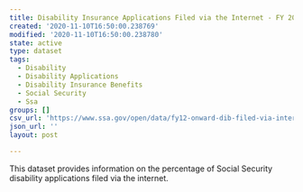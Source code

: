 ```yaml
---
title: Disability Insurance Applications Filed via the Internet - FY 2012 Onward
created: '2020-11-10T16:50:00.238769'
modified: '2020-11-10T16:50:00.238780'
state: active
type: dataset
tags:
  - Disability
  - Disability Applications
  - Disability Insurance Benefits
  - Social Security
  - Ssa
groups: []
csv_url: 'https://www.ssa.gov/open/data/fy12-onward-dib-filed-via-internet.csv'
json_url: ''
layout: post

---
```

This dataset provides information on the percentage of Social Security disability applications filed via the internet.
